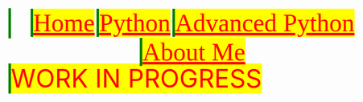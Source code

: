 <html>
	<head>
		<title>AsmitTheCoder.github.io</title>
		<style>
			@font-family{
				font-family:'pokemon'
				src: url(.\f.ttf);
			}
			a{
				border-left: solid 5px green;
				color: red;
				background: yellow;
				font-size: 50px;
			}
			p{
				border-left: solid 5px green;
				color: red;
				background: yellow;
				font-size: 50px;
			}
			header{
				float: left;
				position: fixed;
			}
			header a{
				font-family: 'pokemon';
				font-size: 50px;
			}
		</style>
	<head>
	<body>
		<header>
			<a href='https://AsmitTheCoder.netlify.app'>Home</a>
			<a href='https://AsmitTheCoder.netlify.app/python.html'>Python</a>
			<a href='https://AsmitTheCoder.netlify.app/python-adv.html'>Advanced Python</a>
			<a href='https://AsmitTheCoder.netlify.app/about.html'>About Me</a>
		</header>
		<a href='https://AsmitTheCoder.github.io'></a>
		<p>WORK IN PROGRESS</p>
	</body>
</html>
